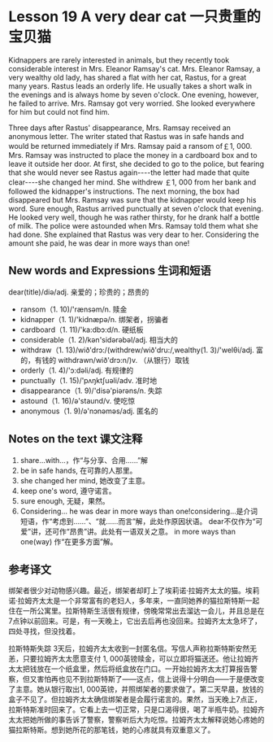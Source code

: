 # Lesson 19 A very dear cat 一只贵重的宝贝猫
Kidnappers are rarely interested in animals, but they recently took considerable interest in Mrs. Eleanor Ramsay's cat. Mrs. Eleanor Ramsay, a very wealthy old lady, has shared a flat with her cat, Rastus, for a great many years. Rastus leads an orderly life. He usually takes a short walk in the evenings and is always home by seven o'clock. One evening, however, he failed to arrive. Mrs. Ramsay got very worried. She looked everywhere for him but could not find him.

Three days after Rastus' disappearance, Mrs. Ramsay received an anonymous letter. The writer stated that Rastus was in safe hands and would be returned immediately if Mrs. Ramsay paid a ransom of￡1, 000. Mrs. Ramsay was instructed to place the money in a cardboard box and to leave it outside her door. At first, she decided to go to the police, but fearing that she would never see Rastus again----the letter had made that quite clear----she changed her mind. She withdrew ￡1, 000 from her bank and followed the kidnapper's instructions. The next morning, the box had disappeared but Mrs. Ramsay was sure that the kidnapper would keep his word. Sure enough, Rastus arrived punctually at seven o'clock that evening. He looked very well, though he was rather thirsty, for he drank half a bottle of milk. The police were astounded when Mrs. Ramsay told them what she had done. She explained that Rastus was very dear to her. Considering the amount she paid, he was dear in more ways than one!

## New words and Expressions 生词和短语

dear(title)/diə/adj. 亲爱的；珍贵的；昂贵的
* ransom（1. 10)/'rænsəm/n. 赎金
* kidnapper（1. 1)/'kidnæpə/n. 绑架者，拐骗者
* cardboard（1. 11)/'ka:dbɔ:d/n. 硬纸板
* considerable（1. 2)/kən'sidərəbəl/adj. 相当大的
* withdraw（1. 13)/wið'drɔ:/(withdrew/wið'dru:/,wealthy(1. 3)/'welθi/adj. 富的，有钱的
	withdrawn/wið'drɔ:n/)v. （从银行）取钱
* orderly（1. 4)/'ɔ:dəli/adj. 有规律的
* punctually（1. 15)/'pʌŋktʃuəli/adv. 准时地
* disappearance（1. 9)/'disə'piərəns/n. 失踪
* astound（1. 16)/ə'staund/v. 使吃惊
* anonymous（1. 9)/ə'nɔnəməs/adj. 匿名的

## Notes on the text 课文注释

1. share…with…，作“与分享、合用……”解
2. be in safe hands, 在可靠的人那里。
3. she changed her mind, 她改变了主意。
4. keep one's word, 遵守诺言。
5. sure enough, 无疑，果然。
6. Considering… he was dear in more ways than one!considering…是介词短语，作“考虑到……”、“就……而言”解，此处作原因状语。
	dear不仅作为“可爱”讲，还可作“昂贵”讲。此处有一语双关之意。
	in more ways than one(way) 作“在更多方面”解。

## 参考译文

绑架者很少对动物感兴趣。最近，绑架者却盯上了埃莉诺·拉姆齐太太的猫。埃莉诺·拉姆齐太太是一个非常富有的老妇人，多年来，一直同她养的猫拉斯特斯一起住在一所公寓里。拉斯特斯生活很有规律，傍晚常常出去溜达一会儿，并且总是在7点钟以前回来。可是，有一天晚上，它出去后再也没回来。拉姆齐太太急坏了，四处寻找，但没找着。

拉斯特斯失踪 3天后，拉姆齐太太收到一封匿名信。写信人声称拉斯特斯安然无恙，只要拉姆齐太太愿意支付 1, 000英镑赎金，可以立即将猫送还。他让拉姆齐太太把钱放在一个纸盒里，然后将纸盒放在门口。一开始拉姆齐太太打算报告警察，但又害怕再也见不到拉斯特斯了——这点，信上说得十分明白——于是便改变了主意。她从银行取出1, 000英镑，并照绑架者的要求做了。第二天早晨，放钱的盒子不见了。但拉姆齐太太确信绑架者是会履行诺言的。果然，当天晚上7点正，拉斯特斯准时回来了。它看上去一切正常，只是口渴得很，喝了半瓶牛奶。拉姆齐太太把她所做的事告诉了警察，警察听后大为吃惊。拉姆齐太太解释说她心疼她的猫拉斯特斯。想到她所花的那笔钱，她的心疼就具有双重意义了。
